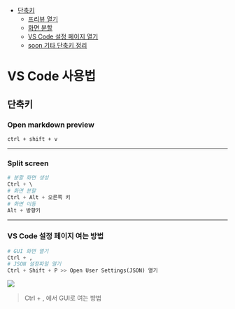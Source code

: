 - [단축키](#단축키) 
  - [프리뷰 열기](#open-markdown-preview)
  - [화면 분할](#split-screen) 
  - [VS Code 설정 페이지 열기](#vs-code-설정-페이지-여는-방법)
  - [soon 기타 단축키 정리](#)


# VS Code 사용법

## 단축키

### Open markdown preview
```
ctrl + shift + v
```
---

### Split screen
```python
# 분할 화면 생성
Ctrl + \ 
# 화면 분할
Ctrl + Alt + 오른쪽 키
# 화면 이동
Alt + 방향키
```
---

### VS Code 설정 페이지 여는 방법
```python
# GUI 화면 열기
Ctrl + ,
# JSON 설정파일 열기
Ctrl + Shift + P >> Open User Settings(JSON) 열기
```
![](/assets/images/2022/2022-08-26-09-34-27.png)
> Ctrl + , 에서 GUI로 여는 방법
